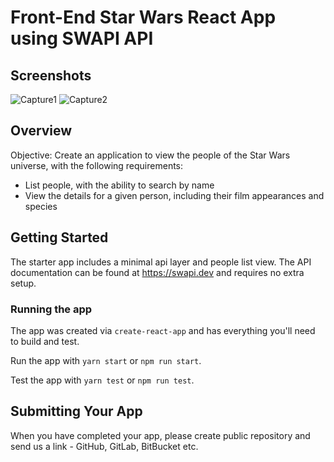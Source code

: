 # Front-End Star Wars React App using SWAPI API
## Screenshots
![Capture1](https://user-images.githubusercontent.com/27319299/139090062-efe0e2b2-4d98-4384-a040-b24e8ae448be.PNG)
![Capture2](https://user-images.githubusercontent.com/27319299/139090086-e0b6f68a-f94d-4b44-83d5-9651541a670f.PNG)

## Overview
Objective: Create an application to view the people of the Star Wars
universe, with the following requirements:

* List people, with the ability to search by name
* View the details for a given person, including their film appearances and species

## Getting Started
The starter app includes a minimal api layer and people list view. The API documentation can be found at https://swapi.dev and requires no extra setup.

### Running the app
The app was created via `create-react-app` and has everything you'll need to build and test.

Run the app with `yarn start` or `npm run start`.

Test the app with `yarn test` or `npm run test`.

## Submitting Your App
When you have completed your app, please create public repository and send us a link - GitHub, GitLab, BitBucket etc.
